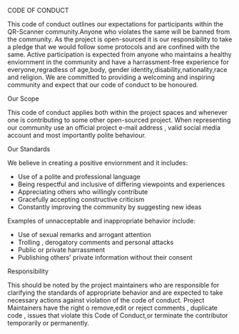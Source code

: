 CODE OF CONDUCT 

This code of conduct outlines our expectations for participants within the QR-Scanner community.Anyone who violates the same will be banned from the community.
As the project is open-sourced it is our responsibility to take a pledge that we would follow some protocols and are confined with the same.
Active participation is expected from anyone who maintains a healthy enviornment in the community and have a harrassment-free experience for everyone,regradless of age,body, gender identity,disability,nationality,race and religion.
We are committed to providing a welcoming and inspiring community and expect that our code of conduct to be honoured.


Our Scope

This code of conduct applies both within the project spaces and whenever one is contributing to some other open-sourced project.
When representing our community use an official project e-mail address , valid social media account and most importantly polite behaviour.

Our Standards

We believe in creating a positive enviornment and it includes:

- Use of a polite and professional language
- Being respectful and inclusive of differing viewpoints and experiences
- Appreciating others who willingly contribute
- Gracefully accepting constructive criticism
- Constantly improving the community by suggesting new ideas

Examples of unnacceptable and inappropriate behavior include:

- Use of sexual remarks and arrogant attention
- Trolling , derogatory comments and personal attacks
- Public or private harrassment
- Publishing others' private information without their consent


Responsibility

This should be noted by the project maintainers who are responsible for clarifying the standards of appropriate behavior and are expected to take necessary actions against violation of the code of conduct.
Project Maintainers have the right o remove,edit or reject comments , duplicate code , issues that violate this Code of Conduct,or terminate the contributor temporarily or permanently.



